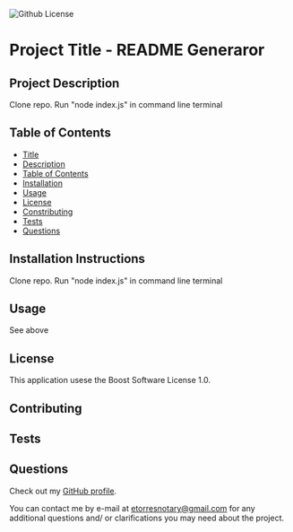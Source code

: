 
![Github License](https://img.shields.io/badge/License-Boost_Software_License_1.0-brightgreen)

# Project Title - README Generaror

## Project Description

Clone repo.  Run "node index.js" in command line terminal

## Table of Contents
* [Title](#project-title)
* [Description](#project-description)
* [Table of Contents](#table-of-congents)
* [Installation](#installation-instructions)
* [Usage](#usage)
* [License](#license)
* [Constributing](#contributing)
* [Tests](#tests)
* [Questions](#questios)

## Installation Instructions

Clone repo.  Run "node index.js" in command line terminal

## Usage 

See above

## License

This application usese the Boost Software License 1.0.

## Contributing

## Tests

## Questions

Check out my [GitHub profile](https://github.com/etorres-revature).

You can contact me by e-mail at etorresnotary@gmail.com for any additional questions and/ or clarifications you may need about the project.
